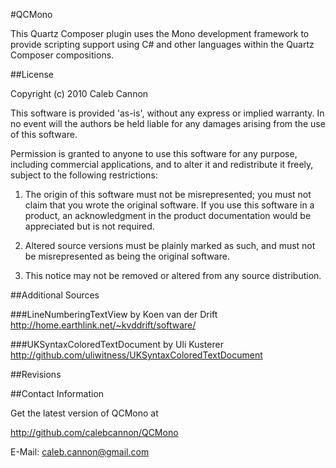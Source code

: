 #QCMono

This Quartz Composer plugin uses the Mono development framework to provide scripting support using C# and other languages within the Quartz Composer compositions.

##License

Copyright (c) 2010 Caleb Cannon

This software is provided 'as-is', without any express or implied
warranty. In no event will the authors be held liable for any damages
arising from the use of this software.

Permission is granted to anyone to use this software for any purpose,
including commercial applications, and to alter it and redistribute it
freely, subject to the following restrictions:

1. The origin of this software must not be misrepresented; you must not claim that you wrote the original software. If you use this software in a product, an acknowledgment in the product documentation would be appreciated but is not required.

2. Altered source versions must be plainly marked as such, and must not be misrepresented as being the original software.

3. This notice may not be removed or altered from any source distribution.

##Additional Sources

###LineNumberingTextView by Koen van der Drift
http://home.earthlink.net/~kvddrift/software/

###UKSyntaxColoredTextDocument by Uli Kusterer
http://github.com/uliwitness/UKSyntaxColoredTextDocument

##Revisions

##Contact Information

Get the latest version of QCMono at

http://github.com/calebcannon/QCMono

E-Mail: caleb.cannon@gmail.com